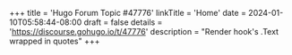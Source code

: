 +++
title = 'Hugo Forum Topic #47776'
linkTitle = 'Home'
date = 2024-01-10T05:58:44-08:00
draft = false
details = 'https://discourse.gohugo.io/t/47776'
description = "Render hook's .Text wrapped in quotes"
+++
